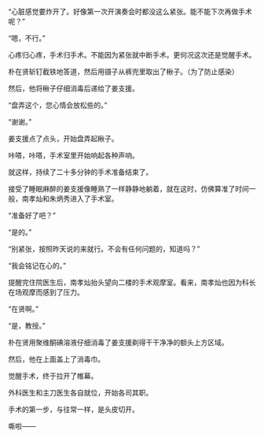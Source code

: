 “心脏感觉要炸开了。好像第一次开演奏会时都没这么紧张。能不能下次再做手术呢？”

“嗯，不行。”

心疼归心疼，手术归手术。不能因为紧张就中断手术。更何况这次还是觉醒手术。

朴在贤斩钉截铁地答道，然后用镊子从裤兜里取出了楸子。（为了防止感染）

然后，他将楸子仔细消毒后递给了姜支援。

“盘弄这个，您心情会放松些的。”

“谢谢。”

姜支援点了点头，开始盘弄起楸子。

咔嗒，咔嗒，手术室里开始响起各种声响。

就这样，持续了二十多分钟的手术准备结束了。

接受了睡眠麻醉的姜支援像睡熟了一样静静地躺着，就在这时，仿佛算准了时间一般，南孝灿和朱炳秀进入了手术室。

“准备好了吧？”

“是的。”

“别紧张，按照昨天说的来就行。不会有任何问题的，知道吗？”

“我会铭记在心的。”

提醒完住院医生后，南孝灿抬头望向二楼的手术观摩室。看来，南孝灿也因为科长在场观摩而感到了压力。

“在贤啊。”

“是，教授。”

朴在贤用聚维酮碘溶液仔细消毒了姜支援剃得干干净净的额头上方区域。

然后，他在上面盖上了消毒巾。

觉醒手术，终于拉开了帷幕。

外科医生和主刀医生各自就位，开始各司其职。

手术的第一步，与往常一样，是头皮切开。

嘶啦——